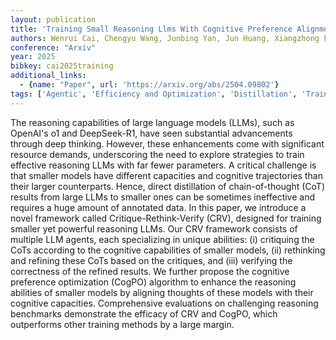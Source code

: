 ```yaml
---
layout: publication
title: 'Training Small Reasoning Llms With Cognitive Preference Alignment'
authors: Wenrui Cai, Chengyu Wang, Junbing Yan, Jun Huang, Xiangzhong Fang
conference: "Arxiv"
year: 2025
bibkey: cai2025training
additional_links:
  - {name: "Paper", url: 'https://arxiv.org/abs/2504.09802'}
tags: ['Agentic', 'Efficiency and Optimization', 'Distillation', 'Training Techniques', 'Tools']
---
```

The reasoning capabilities of large language models (LLMs), such as OpenAI's
o1 and DeepSeek-R1, have seen substantial advancements through deep thinking.
However, these enhancements come with significant resource demands,
underscoring the need to explore strategies to train effective reasoning LLMs
with far fewer parameters. A critical challenge is that smaller models have
different capacities and cognitive trajectories than their larger counterparts.
Hence, direct distillation of chain-of-thought (CoT) results from large LLMs to
smaller ones can be sometimes ineffective and requires a huge amount of
annotated data. In this paper, we introduce a novel framework called
Critique-Rethink-Verify (CRV), designed for training smaller yet powerful
reasoning LLMs. Our CRV framework consists of multiple LLM agents, each
specializing in unique abilities: (i) critiquing the CoTs according to the
cognitive capabilities of smaller models, (ii) rethinking and refining these
CoTs based on the critiques, and (iii) verifying the correctness of the refined
results. We further propose the cognitive preference optimization (CogPO)
algorithm to enhance the reasoning abilities of smaller models by aligning
thoughts of these models with their cognitive capacities. Comprehensive
evaluations on challenging reasoning benchmarks demonstrate the efficacy of CRV
and CogPO, which outperforms other training methods by a large margin.
